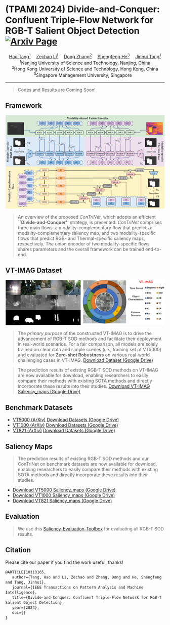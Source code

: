# (TPAMI 2024) Divide-and-Conquer: Confluent Triple-Flow Network for RGB-T Salient Object Detection [![Arxiv Page](https://img.shields.io/badge/Arxiv-2412.01556-red?style=flat-square)](https://arxiv.org/abs/2412.01556)


<div align="center">
    <a href='https://scholar.google.com/citations?hl=zh-CNJ' target='_blank'>Hao Tang<sup>1</sup></a>&emsp;
    <a href='https://scholar.google.com/citations?user=L6J2V3sAAAAJ&hl=zh-CN' target='_blank'>Zechao Li<sup>1</sup></a>&emsp; 
    <a href='https://scholar.google.com.hk/citations?hl=zh-CN&user=zxVy7sIAAAAJ' target='_blank'>Dong Zhang<sup>2</sup></a>&emsp; 
    <a href='https://scholar.google.com/citations?user=rBWnK8wAAAAJ&hl=en' target='_blank'>Shengfeng He<sup>3</sup></a>&emsp; 
    <a href='https://scholar.google.com/citations?user=ByBLlEwAAAAJ&hl=zh-CN' target='_blank'>Jinhui Tang<sup>1</sup></a> 
</div> 

<div align="center">
    <sup>1</sup>Nanjing University of Science and Technology, Nanjing, China</br>
    <sup>2</sup>Hong Kong University of Science and Technology, Hong Kong, China</br>
    <sup>3</sup>Singapore Management University, Singapore&emsp;</br>
    
</div>

 -----------------

> Codes and Results are Coming Soon!

## Framework
![framework](figs/framework.png)

> An overview of the proposed *ConTriNet*, which adopts an efficient **``Divide-and-Conquer''** strategy, is presented. *ConTriNet* comprises three main flows: a modality-complementary flow that predicts a modality-complementary saliency map, and two modality-specific flows that predict RGB- and Thermal-specific saliency maps, respectively. The union encoder of two modality-specific flows shares parameters and the overall framework can be trained end-to-end.

## VT-IMAG Dataset 
![vt-imag](figs/VT-IMAG.png)

> The *primary purpose* of the constructed VT-IMAG is to drive the advancement of RGB-T SOD methods and facilitate their deployment in real-world scenarios. For a fair comparison, all models are solely trained on clear data and simple scenes (*i.e.*, training set of VT5000) and evaluated for **Zero-shot Robustness** on various real-world challenging cases in VT-IMAG. [Download Dataset (Google Drive)](https://drive.google.com/file/d/1xzvqoYLrmJ-6x33DygCP-LhFNYfhQL-u/view?usp=sharing)

> The prediction results of existing RGB-T SOD methods on VT-IMAG are now available for download, enabling researchers to easily compare their methods with existing SOTA methods and directly incorporate these results into their studies. [Download VT-IMAG Saliency_maps (Google Drive)](https://drive.google.com/drive/folders/18YWuQ4R-uYLElQEBN3WykQPasUtrxOuj?usp=sharing) 

## Benchmark Datasets

- [VT5000 (ArXiv)](https://arxiv.org/pdf/2007.03262.pdf) [Download Datasets (Google Drive)](https://drive.google.com/drive/folders/1So0dHK5-aKj1t6OmFhRGLh_0nsXbldZE?usp=sharing) 
- [VT1000 (ArXiv)](https://arxiv.org/pdf/1905.06741.pdf) [Download Datasets (Google Drive)](https://drive.google.com/drive/folders/1kEGOuljxKxIYwH54sNH_Wqmw7Sf7tTw5?usp=sharing) 
- [VT821 (ArXiv)](https://arxiv.org/pdf/1701.02829.pdf)  [Download Datasets (Google Drive)](https://drive.google.com/drive/folders/1gjTRVwvTNL0MJaJwS6vkpoi5rGyxIh41?usp=sharing)

## Saliency Maps

> The prediction results of existing RGB-T SOD methods and our ConTriNet on benchmark datasets are now available for download, enabling researchers to easily compare their methods with existing SOTA methods and directly incorporate these results into their studies.

- [Download VT5000 Saliency_maps (Google Drive)](https://drive.google.com/drive/folders/17sqNHH1NSyvDJgxW-1z65Ryn7p__zpV7?usp=sharing) 
- [Download VT1000 Saliency_maps (Google Drive)](https://drive.google.com/drive/folders/1ucKJxD6lzdJ1pKE3VR81ae9RHbdiXQBE?usp=sharing) 
- [Download VT821 Saliency_maps (Google Drive)](https://drive.google.com/drive/folders/1abbs3rcefsTSHFfBmPg8aFHxgCu78oIM?usp=sharing)  

## Evaluation

> We use this [Saliency-Evaluation-Toolbox](https://github.com/jiwei0921/Saliency-Evaluation-Toolbox) for evaluating all RGB-T SOD results.

## Citation

Please cite our paper if you find the work useful, thanks!

    @ARTICLE{10113165,
       author={Tang, Hao and Li, Zechao and Zhang, Dong and He, Shengfeng and Tang, Jinhui},
       journal={IEEE Transactions on Pattern Analysis and Machine Intelligence}, 
       title={Divide-and-Conquer: Confluent Triple-Flow Network for RGB-T Salient Object Detection}, 
       year={2024},
       doi={}
    }



